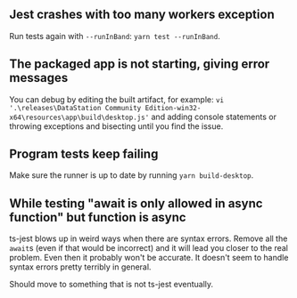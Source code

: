 ## Jest crashes with too many workers exception

Run tests again with `--runInBand`: `yarn test --runInBand`.

## The packaged app is not starting, giving error messages

You can debug by editing the built artifact, for example: `vi
'.\releases\DataStation Community Edition-win32-x64\resources\app\build\desktop.js'` and adding console
statements or throwing exceptions and bisecting until you find the
issue.

## Program tests keep failing

Make sure the runner is up to date by running `yarn build-desktop`.

## While testing "await is only allowed in async function" but function is async

ts-jest blows up in weird ways when there are syntax errors. Remove
all the `await`s (even if that would be incorrect) and it will lead
you closer to the real problem. Even then it probably won't be
accurate. It doesn't seem to handle syntax errors pretty terribly in
general.

Should move to something that is not ts-jest eventually.
